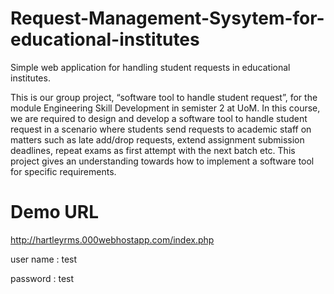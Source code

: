 # Request-Management-Sysytem-for-educational-institutes
Simple web application for handling student requests in educational institutes.


This is our group project, “software tool to handle student request”, for the module Engineering Skill Development in semister 2 at UoM. In this course, we are required to design and develop a software tool to handle student request in a scenario where students send requests to academic staff on matters such as late add/drop requests, extend assignment submission deadlines, repeat exams as first attempt with the next batch etc. This project gives an understanding towards how to implement a software tool for specific requirements. 




# Demo URL

http://hartleyrms.000webhostapp.com/index.php

user name : test


password : test    




